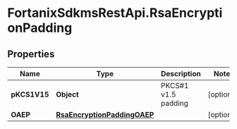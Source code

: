 # FortanixSdkmsRestApi.RsaEncryptionPadding

## Properties
Name | Type | Description | Notes
------------ | ------------- | ------------- | -------------
**pKCS1V15** | **Object** | PKCS#1 v1.5 padding | [optional] 
**OAEP** | [**RsaEncryptionPaddingOAEP**](RsaEncryptionPaddingOAEP.md) |  | [optional] 


